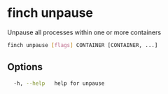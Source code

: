 # finch unpause

Unpause all processes within one or more containers

```bash
finch unpause [flags] CONTAINER [CONTAINER, ...]
```

## Options

```bash
  -h, --help   help for unpause
```
